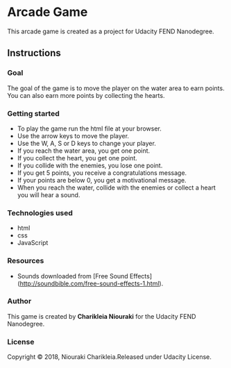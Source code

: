 # Arcade Game

This arcade game is created as a project for Udacity FEND Nanodegree.

## Instructions

### Goal

The goal of the game is to move the player on the water area to earn points.
You can also earn more points by collecting the hearts.

### Getting started
- To play the game run the html file at your browser.
- Use the arrow keys to move the player.
- Use the W, A, S or D keys to change your player.
- If you reach the water area, you get one point.
- If you collect the heart, you get one point.
- If you collide with the enemies, you lose one point.
- If you get 5 points, you receive a congratulations message.
- If your points are below 0, you get a motivational message.
- When you reach the water, collide with the enemies or collect a heart you will hear a sound.

### Technologies used
- html
- css
- JavaScript

### Resources
- Sounds downloaded from [Free Sound Effects] (http://soundbible.com/free-sound-effects-1.html).

### Author

This game is created by **Charikleia Niouraki** for the Udacity FEND Nanodegree.

### License

Copyright © 2018, Niouraki Charikleia.Released under Udacity License.

